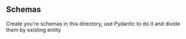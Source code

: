## Schemas

Create you're schemas in this directory, use Pydantic to do it and divide them by existing entity